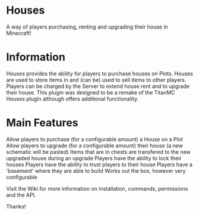 # Houses
A way of players purchasing, renting and upgrading their house in Minecraft!

# Information
Houses provides the ability for players to purchase houses on Plots. Houses are used to store items in and (can be) used to sell items to other players. Players can be charged by the Server to extend house rent and to upgrade their house. This plugin was designed to be a remake of the TitanMC Houses plugin although offers additional functionality. 

# Main Features
Allow players to purchase (for a configurable amount) a House on a Plot
Allow players to upgrade (for a configurable amount) their house (a new schematic will be pasted)
Items that are in chests are transfered to the new upgraded house during an upgrade
Players have the ability to lock their houses
Players have the ability to trust players to their house
Players have a 'basement' where they are able to build
Works out the box, however very configurable

Visit the Wiki for more information on installation, commands, permissions and the API.

Thanks!
